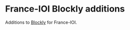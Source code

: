 # France-IOI Blockly additions

Additions to [Blockly](https://github.com/google/blockly) for France-IOI.
